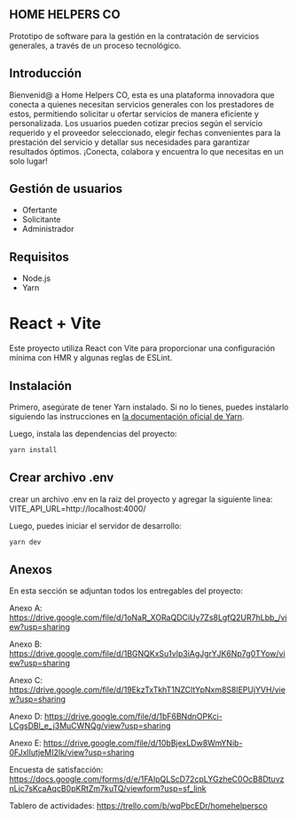 
##  HOME HELPERS CO


Prototipo de software para la gestión en la contratación de servicios generales, a través de un proceso tecnológico. 

## Introducción
Bienvenid@ a Home Helpers CO, esta es una plataforma innovadora que conecta a quienes necesitan servicios generales con los prestadores de estos, permitiendo solicitar u ofertar servicios de manera eficiente y personalizada. Los usuarios pueden cotizar precios según el servicio requerido y el proveedor seleccionado, elegir fechas convenientes para la prestación del servicio y detallar sus necesidades para garantizar resultados óptimos. ¡Conecta, colabora y encuentra lo que necesitas en un solo lugar!

## Gestión de usuarios

- Ofertante
- Solicitante
- Administrador

## Requisitos

- Node.js
- Yarn
  
# React + Vite

Este proyecto utiliza React con Vite para proporcionar una configuración mínima con HMR y algunas reglas de ESLint.

## Instalación

Primero, asegúrate de tener Yarn instalado. Si no lo tienes, puedes instalarlo siguiendo las instrucciones en [la documentación oficial de Yarn](https://classic.yarnpkg.com/en/docs/install).

Luego, instala las dependencias del proyecto:

```bash
yarn install
```
## Crear archivo .env
crear un archivo .env en la raiz del proyecto y agregar la siguiente linea:
VITE_API_URL=http://localhost:4000/

Luego, puedes iniciar el servidor de desarrollo:

```bash
yarn dev
```
## Anexos
En esta sección se adjuntan todos los entregables del proyecto:

Anexo A: https://drive.google.com/file/d/1oNaR_XORaQDCiUy7Zs8LgfQ2UR7hLbb_/view?usp=sharing

Anexo B: https://drive.google.com/file/d/1BGNQKxSu1vlp3iAgJgrYJK6Np7g0TYow/view?usp=sharing

Anexo C: https://drive.google.com/file/d/19EkzTxTkhT1NZCltYpNxm8S8lEPUjYVH/view?usp=sharing

Anexo D: https://drive.google.com/file/d/1bF6BNdnOPKci-LCgsDBl_e_j3MuCWNQg/view?usp=sharing

Anexo E: https://drive.google.com/file/d/10bBjexLDw8WmYNib-0FJxlIutjeMI2Ik/view?usp=sharing

Encuesta de satisfacción: https://docs.google.com/forms/d/e/1FAIpQLScD72cpLYGzheC0OcB8DtuvznLjc7sKcaAqcB0pKRtZm7kuTQ/viewform?usp=sf_link

Tablero de actividades: https://trello.com/b/wqPbcEDr/homehelpersco



